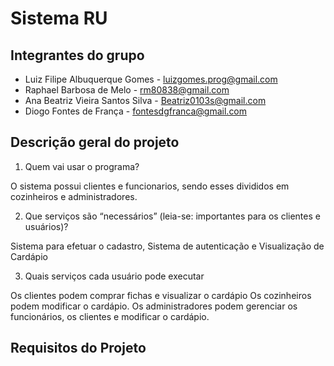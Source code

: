 # Sistema RU

## Integrantes do grupo

* Luiz Filipe Albuquerque Gomes - luizgomes.prog@gmail.com
* Raphael Barbosa de Melo - rm80838@gmail.com
* Ana Beatriz Vieira Santos Silva - Beatriz0103s@gmail.com
* Diogo Fontes de França - fontesdgfranca@gmail.com

## Descrição geral do projeto

1. Quem vai usar o programa?

  O sistema possui clientes e funcionarios, sendo esses divididos em cozinheiros e administradores.

2. Que serviços são “necessários” (leia-se: importantes para os clientes e usuários)?

  Sistema para efetuar o cadastro, Sistema de autenticação e Visualização de Cardápio

3. Quais serviços cada usuário pode executar

  Os clientes podem comprar fichas e visualizar o cardápio
  Os cozinheiros podem modificar o cardápio. 
  Os administradores podem gerenciar os funcionários, os clientes e modificar o cardápio.
  
## Requisitos do Projeto
